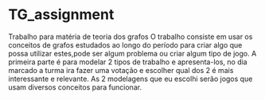 # TG_assignment
Trabalho para matéria de teoria dos grafos
O trabalho consiste em usar os conceitos de grafos estudados ao longo do período para criar algo que possa utilizar estes,pode ser algum problema ou criar algum tipo de jogo.
A primeira parte é para modelar 2 tipos de trabalho e apresenta-los, no dia marcado a turma ira fazer uma votação e escolher qual dos 2 é mais interessante e relevante.
As 2 modelagens que eu escolhi serão jogos que usam diversos conceitos para funcionar.
